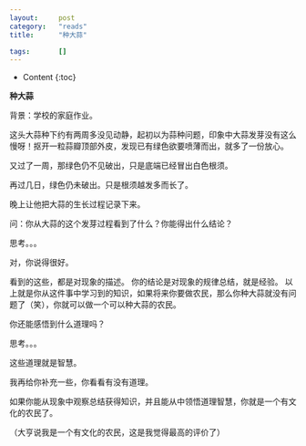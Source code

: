 ```yaml
---
layout:		post
category:	"reads"
title:		"种大蒜"

tags:		[]
---
```

- Content
{:toc}




**种大蒜**


背景：学校的家庭作业。

这头大蒜种下约有两周多没见动静，起初以为蒜种问题，印象中大蒜发芽没有这么慢呀！抠开一粒蒜瓣顶部外皮，发现已有绿色欲要喷薄而出，就多了一份放心。

又过了一周，那绿色仍不见破出，只是底端已经冒出白色根须。

再过几日，绿色仍未破出。只是根须越发多而长了。

晚上让他把大蒜的生长过程记录下来。


问：你从大蒜的这个发芽过程看到了什么？你能得出什么结论？


思考。。。


对，你说得很好。

看到的这些，都是对现象的描述。
你的结论是对现象的规律总结，就是经验。
以上就是你从这件事中学习到的知识，如果将来你要做农民，那么你种大蒜就没有问题了（笑），你就可以做一个可以种大蒜的农民。


你还能感悟到什么道理吗？

思考。。。

这些道理就是智慧。

我再给你补充一些，你看看有没有道理。


如果你能从现象中观察总结获得知识，并且能从中领悟道理智慧，你就是一个有文化的农民了。

（大亨说我是一个有文化的农民，这是我觉得最高的评价了）
